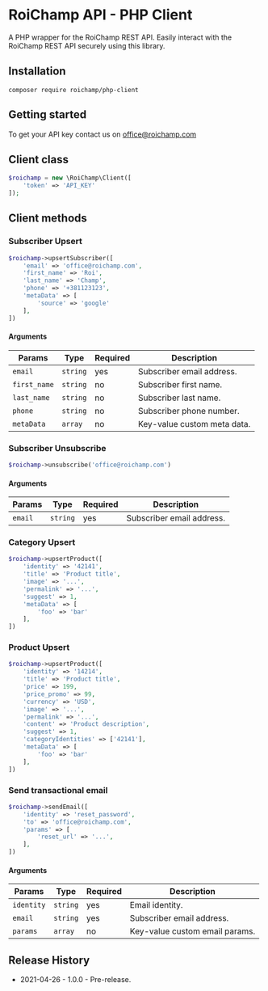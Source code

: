 # RoiChamp API - PHP Client

A PHP wrapper for the RoiChamp REST API. Easily interact with the RoiChamp REST API securely using this library.

## Installation

```
composer require roichamp/php-client
```

## Getting started

To get your API key contact us on office@roichamp.com


## Client class

```php
$roichamp = new \RoiChamp\Client([
    'token' => 'API_KEY'
]);
```

## Client methods

### Subscriber Upsert

```php
$roichamp->upsertSubscriber([
    'email' => 'office@roichamp.com',
    'first_name' => 'Roi',
    'last_name' => 'Champ',
    'phone' => '+381123123',
    'metaData' => [
        'source' => 'google'
    ],
])
```

#### Arguments

| Params       | Type     | Required | Description                 |
|--------------|----------|----------|-----------------------------|
| `email`      | `string` | yes      | Subscriber email address.   |
| `first_name` | `string` | no       | Subscriber first name.      |
| `last_name`  | `string` | no       | Subscriber last name.       |
| `phone`      | `string` | no       | Subscriber phone number.    |
| `metaData`   | `array`  | no       | Key-value custom meta data. |

### Subscriber Unsubscribe

```php
$roichamp->unsubscribe('office@roichamp.com')
```

#### Arguments

| Params       | Type     | Required | Description                 |
|--------------|----------|----------|-----------------------------|
| `email`      | `string` | yes      | Subscriber email address.   |



### Category Upsert

```php
$roichamp->upsertProduct([
    'identity' => '42141',
    'title' => 'Product title',
    'image' => '...',
    'permalink' => '...',
    'suggest' => 1,
    'metaData' => [
        'foo' => 'bar'
    ],
])
```


### Product Upsert

```php
$roichamp->upsertProduct([
    'identity' => '14214',
    'title' => 'Product title',
    'price' => 199,
    'price_promo' => 99,
    'currency' => 'USD',
    'image' => '...',
    'permalink' => '...',
    'content' => 'Product description',
    'suggest' => 1,
    'categoryIdentities' => ['42141'],
    'metaData' => [
        'foo' => 'bar'
    ],
])
```

### Send transactional email

```php
$roichamp->sendEmail([
    'identity' => 'reset_password',
    'to' => 'office@roichamp.com',
    'params' => [
        'reset_url' => '...',
    ],
])
```
#### Arguments

| Params       | Type     | Required | Description                      |
|--------------|----------|----------|----------------------------------|
| `identity`   | `string` | yes      | Email identity.                  |
| `email`      | `string` | yes      | Subscriber email address.        |
| `params`     | `array`  | no       | Key-value custom email params.   |


## Release History

- 2021-04-26 - 1.0.0 - Pre-release.
